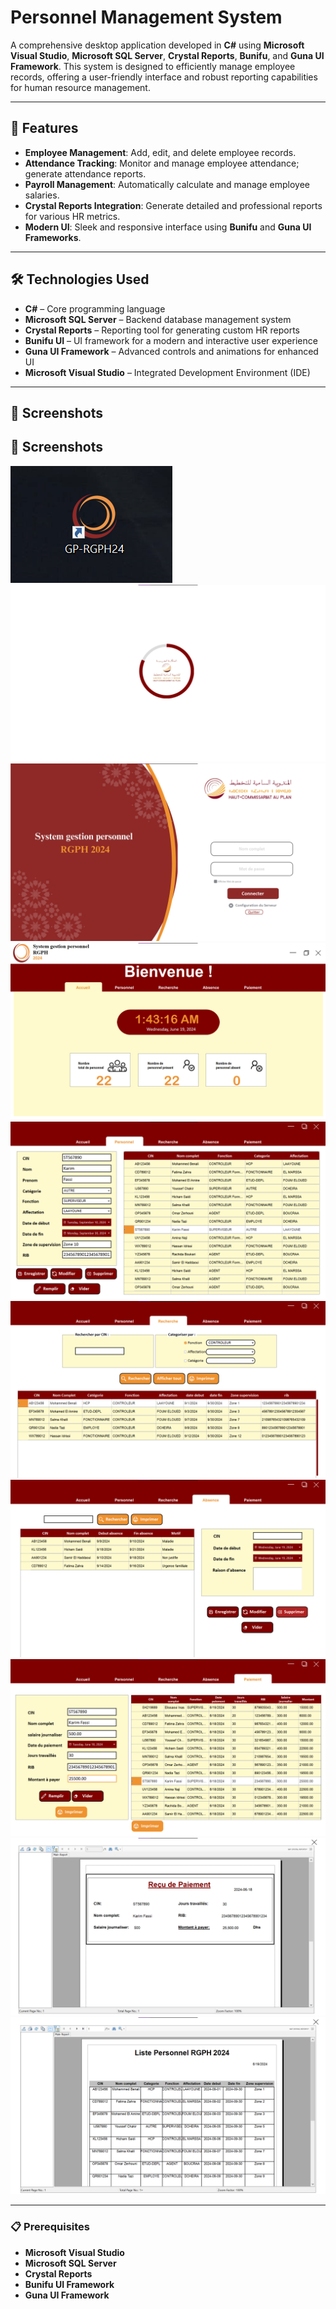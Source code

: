 # Personnel Management System

A comprehensive desktop application developed in **C#** using **Microsoft Visual Studio**, **Microsoft SQL Server**, **Crystal Reports**, **Bunifu**, and **Guna UI Framework**. This system is designed to efficiently manage employee records, offering a user-friendly interface and robust reporting capabilities for human resource management.

---

## 🚀 Features

- **Employee Management**: Add, edit, and delete employee records.
- **Attendance Tracking**: Monitor and manage employee attendance; generate attendance reports.
- **Payroll Management**: Automatically calculate and manage employee salaries.
- **Crystal Reports Integration**: Generate detailed and professional reports for various HR metrics.
- **Modern UI**: Sleek and responsive interface using **Bunifu** and **Guna UI Frameworks**.

---

## 🛠️ Technologies Used

- **C#** – Core programming language
- **Microsoft SQL Server** – Backend database management system
- **Crystal Reports** – Reporting tool for generating custom HR reports
- **Bunifu UI** – UI framework for a modern and interactive user experience
- **Guna UI Framework** – Advanced controls and animations for enhanced UI
- **Microsoft Visual Studio** – Integrated Development Environment (IDE)

---

## 📸 Screenshots

## 📸 Screenshots

![System Shortcut](app_screenshots/17.png)  
![Startup Screen](app_screenshots/18.png)  
![Login Page](app_screenshots/2.png)  
![Dashboard](app_screenshots/6.png)  
![Personnel Interface](app_screenshots/7.png)  
![Search Interface](app_screenshots/8.png)  
![Absence Interface](app_screenshots/13.png)  
![Payment Interface](app_screenshots/14.png)  
![Payment Receipt](app_screenshots/15.png)  
![Example: Print Button](app_screenshots/10.png)

---

### 📋 Prerequisites

- **Microsoft Visual Studio**
- **Microsoft SQL Server**
- **Crystal Reports**
- **Bunifu UI Framework**
- **Guna UI Framework**


